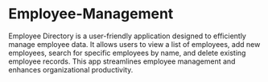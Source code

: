 # Employee-Management
Employee Directory is a user-friendly application designed to efficiently manage employee data. It allows users to view a list of employees, add new employees, search for specific employees by name, and delete existing employee records. This app streamlines employee management and enhances organizational productivity.
